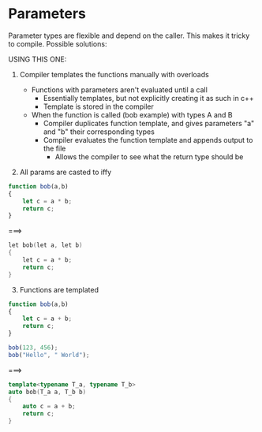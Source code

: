 # Parameters

Parameter types are flexible and depend on the caller. This makes it tricky to compile.
Possible solutions:

USING THIS ONE:
1) Compiler templates the functions manually with overloads
    * Functions with parameters aren't evaluated until a call   
        * Essentially templates, but not explicitly creating it as such in c++
        * Template is stored in the compiler
    * When the function is called (bob example) with types A and B
        * Compiler duplicates function template, and gives parameters "a" and "b" their corresponding types
        * Compiler evaluates the function template and appends output to the file
            * Allows the compiler to see what the return type should be

2) All params are casted to iffy

```js
function bob(a,b)
{
    let c = a * b;
    return c;
}
```
===> 
```c++
let bob(let a, let b)
{
    let c = a * b;
    return c;
}
```

3) Functions are templated
```js
function bob(a,b)
{
    let c = a + b;
    return c;
}

bob(123, 456);
bob("Hello", " World");
```
===>
```c++
template<typename T_a, typename T_b>
auto bob(T_a a, T_b b)
{
    auto c = a + b;
    return c;
}

```